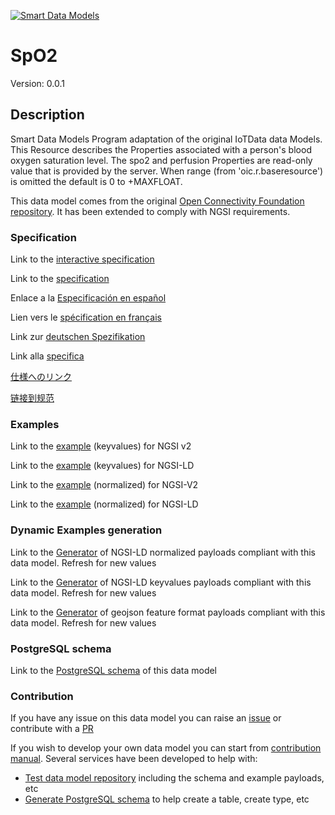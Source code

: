 [![Smart Data Models](https://smartdatamodels.org/wp-content/uploads/2022/01/SmartDataModels_logo.png "Logo")](https://smartdatamodels.org)
# SpO2
Version: 0.0.1

## Description 

Smart Data Models Program adaptation of the original IoTData data Models. This Resource describes the Properties associated with a person's blood oxygen saturation level.  The spo2 and perfusion Properties are read-only value that is provided by the server.  When range (from 'oic.r.baseresource') is omitted the default is 0 to +MAXFLOAT.

This data model comes from the original [Open Connectivity Foundation repository](https://github.com/openconnectivityfoundation/IoTDataModels). It has been extended to comply with NGSI requirements.
### Specification

Link to the [interactive specification](https://swagger.lab.fiware.org/?url=https://smart-data-models.github.io/dataModel.OCF/SpO2/swagger.yaml)

Link to the [specification](https://github.com/smart-data-models/dataModel.OCF/blob/master/SpO2/doc/spec.md)

Enlace a la [Especificación en español](https://github.com/smart-data-models/dataModel.OCF/blob/master/SpO2/doc/spec_ES.md)

Lien vers le [spécification en français](https://github.com/smart-data-models/dataModel.OCF/blob/master/SpO2/doc/spec_FR.md)

Link zur [deutschen Spezifikation](https://github.com/smart-data-models/dataModel.OCF/blob/master/SpO2/doc/spec_DE.md)

Link alla [specifica](https://github.com/smart-data-models/dataModel.OCF/blob/master/SpO2/doc/spec_IT.md)

[仕様へのリンク](https://github.com/smart-data-models/dataModel.OCF/blob/master/SpO2/doc/spec_JA.md)

[链接到规范](https://github.com/smart-data-models/dataModel.OCF/blob/master/SpO2/doc/spec_ZH.md)
### Examples

Link to the [example](https://smart-data-models.github.io/dataModel.OCF/SpO2/examples/example.json) (keyvalues) for NGSI v2

Link to the [example](https://smart-data-models.github.io/dataModel.OCF/SpO2/examples/example.jsonld) (keyvalues) for NGSI-LD

Link to the [example](https://smart-data-models.github.io/dataModel.OCF/SpO2/examples/example-normalized.json) (normalized) for NGSI-V2

Link to the [example](https://smart-data-models.github.io/dataModel.OCF/SpO2/examples/example-normalized.jsonld) (normalized) for NGSI-LD
### Dynamic Examples generation

Link to the [Generator](https://smartdatamodels.org/extra/ngsi-ld_generator.php?schemaUrl=https://raw.githubusercontent.com/smart-data-models/dataModel.OCF/master/SpO2/schema.json&email=info@smartdatamodels.org) of NGSI-LD normalized payloads compliant with this data model. Refresh for new values

Link to the [Generator](https://smartdatamodels.org/extra/ngsi-ld_generator_keyvalues.php?schemaUrl=https://raw.githubusercontent.com/smart-data-models/dataModel.OCF/master/SpO2/schema.json&email=info@smartdatamodels.org) of NGSI-LD keyvalues payloads compliant with this data model. Refresh for new values

Link to the [Generator](https://smartdatamodels.org/extra/geojson_features_generator.php?schemaUrl=https://raw.githubusercontent.com/smart-data-models/dataModel.OCF/master/SpO2/schema.json&email=info@smartdatamodels.org) of geojson feature format payloads compliant with this data model. Refresh for new values
### PostgreSQL schema

Link to the [PostgreSQL schema](https://smart-data-models.github.io/dataModel.OCF/SpO2/schema.sql) of this data model
### Contribution

 If you have any issue on this data model you can raise an [issue](https://github.com/smart-data-models/dataModel.OCF/issues)  or contribute with a [PR](https://github.com/smart-data-models/dataModel.OCF/pulls)

 If you wish to develop your own data model you can start from [contribution manual](https://bit.ly/contribution_manual). Several services have been developed to help with: 
 - [Test data model repository](https://smartdatamodels.org/index.php/data-models-contribution-api/) including the schema and example payloads, etc
 - [Generate PostgreSQL schema](https://smartdatamodels.org/index.php/sql-service/) to help create a table, create type, etc